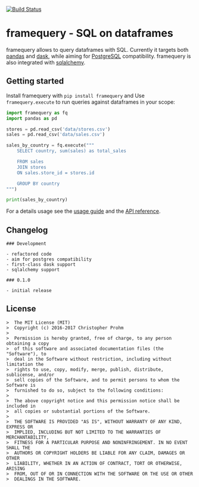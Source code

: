 [![Build Status](https://api.travis-ci.org/chmp/framequery.svg?branch=master)](https://travis-ci.org/chmp/framequery)

# framequery - SQL on dataframes 

framequery allows to query dataframes with SQL. Currently it targets both 
[pandas][] and [dask][], while aiming for [PostgreSQL][postgres] compatibility.
framequery is also integrated with [sqlalchemy][].

[dask]: dask.pydata.org
[pandas]: pandas.pydata.org
[postgres]: https://www.postgresql.org/
[sqlalchemy]: http://www.sqlalchemy.org/

## Getting started

Install framequery with `pip install framequery` and Use `framequery.execute` 
to run queries against dataframes in your scope:

```python
import framequery as fq
import pandas as pd

stores = pd.read_csv('data/stores.csv')
sales = pd.read_csv('data/sales.csv')

sales_by_country = fq.execute("""
    SELECT country, sum(sales) as total_sales

    FROM sales
    JOIN stores
    ON sales.store_id = stores.id

    GROUP BY country
""")

print(sales_by_country)
```

For a details usage see the [usage guide](docs/Usage.md) and the 
[API reference](docs/API.md).

## Changelog

```
### Development

- refactored code
- aim for postgres compatibility
- first-class dask support
- sqlalchemy support

### 0.1.0

- initial release

```

## License

```
>  The MIT License (MIT)
>  Copyright (c) 2016-2017 Christopher Prohm
>
>  Permission is hereby granted, free of charge, to any person obtaining a copy
>  of this software and associated documentation files (the "Software"), to
>  deal in the Software without restriction, including without limitation the
>  rights to use, copy, modify, merge, publish, distribute, sublicense, and/or
>  sell copies of the Software, and to permit persons to whom the Software is
>  furnished to do so, subject to the following conditions:
>
>  The above copyright notice and this permission notice shall be included in
>  all copies or substantial portions of the Software.
>
>  THE SOFTWARE IS PROVIDED "AS IS", WITHOUT WARRANTY OF ANY KIND, EXPRESS OR
>  IMPLIED, INCLUDING BUT NOT LIMITED TO THE WARRANTIES OF MERCHANTABILITY,
>  FITNESS FOR A PARTICULAR PURPOSE AND NONINFRINGEMENT. IN NO EVENT SHALL THE
>  AUTHORS OR COPYRIGHT HOLDERS BE LIABLE FOR ANY CLAIM, DAMAGES OR OTHER
>  LIABILITY, WHETHER IN AN ACTION OF CONTRACT, TORT OR OTHERWISE, ARISING
>  FROM, OUT OF OR IN CONNECTION WITH THE SOFTWARE OR THE USE OR OTHER
>  DEALINGS IN THE SOFTWARE.

```